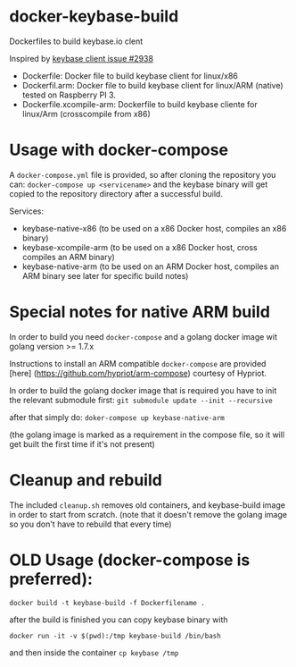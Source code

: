 # docker-keybase-build
Dockerfiles to build keybase.io clent

Inspired by [keybase client issue #2938](https://github.com/keybase/client/issues/2938)

- Dockerfile: Docker file to build keybase client for linux/x86
- Dockerfil.arm: Docker file to build keybase client for linux/ARM (native) tested on Raspberry PI 3. 
- Dockerfile.xcompile-arm: Dockerfile to build keybase cliente for linux/Arm (crosscompile from x86)

# Usage with docker-compose

A `docker-compose.yml` file is provided, so after cloning the repository you can: 
`docker-compose up <servicename>`  and the keybase binary will get copied to
the repository directory after a successful build.


Services:
 - keybase-native-x86 (to be used on a x86 Docker host, compiles an x86 binary)
 - keybase-xcompile-arm (to be used on a x86 Docker host, cross compiles an ARM
   binary)
 - keybase-native-arm (to be used on an ARM Docker host, compiles an ARM binary
   see later for specific build notes)


# Special notes for native ARM build

In order to build you need `docker-compose` and a golang docker image wit golang
version >= 1.7.x

Instructions to install an ARM compatible `docker-compose` are provided [here]
(https://github.com/hypriot/arm-compose) courtesy of Hypriot.

In order to build the golang docker image that is required you have to init the 
relevant submodule first: `git submodule update --init --recursive`

after that simply do: `doker-compose up keybase-native-arm` 

(the golang image is marked as a requirement in the compose file, so it will get
built the first time if it's not present)

# Cleanup and rebuild

The included `cleanup.sh` removes old containers, and keybase-build image in
order to start from scratch. (note that it doesn't remove the golang image so
you don't have to rebuild that every time)



# OLD Usage (docker-compose is preferred):

```
docker build -t keybase-build -f Dockerfilename .
```

after the build is finished you can copy keybase binary with

```
docker run -it -v $(pwd):/tmp keybase-build /bin/bash 
```

and then inside the container ``cp keybase /tmp``
